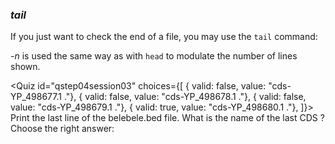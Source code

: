 <script> import Quiz from "components/Quiz.svelte"; 
  import Execute from "components/Execute.svelte";
</script>

### *tail*

If you just want to check the end of a file, you may use the `tail` command:


<Execute command="tail belebele.bed" />

_-n_ is used the same way as with `head` to modulate the number of lines shown.


<Quiz id="qstep04session03" choices={[
	{ valid: false, value: "cds-YP_498677.1 ."},
	{ valid: false, value: "cds-YP_498678.1 ."},
	{ valid: false, value: "cds-YP_498679.1 ."},
	{ valid: true, value: "cds-YP_498680.1 ."},
]}>
	<span slot="prompt">
		Print the last line of the belebele.bed file. What is the name of the last CDS ? Choose the right answer:
	</span>
</Quiz>
